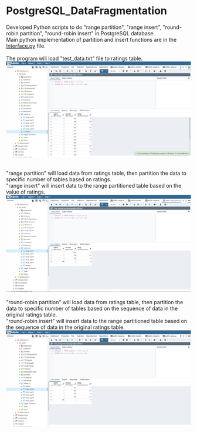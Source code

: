 # PostgreSQL_DataFragmentation
 Developed Python scripts to do "range partition", "range insert", "round-robin partition", "round-robin insert" in PostgreSQL database. <br />
 Main python implementation of partition and insert functions are in the [Interface.py](Interface.py) file. <br />
 <br />
 The program will load "test_data.txt" file to ratings table.	<br />
 <img src="/img/ratingsTable.PNG" alt="Alt text" title="Optional title"> <br /> <br />
 
 "range partition" will load data from ratings table, then partition the data to specific number of tables based on ratings. <br />
 "range insert" will insert data to the range partitioned table based on the value of ratings. <br />
 <img src="/img/rangePartition&Insert.PNG" alt="Alt text" title="Optional title"> <br />
  <br />
 "round-robin partition" will load data from ratings table, then partition the data to specific number of tables based on the sequence of data in the original ratings table. <br />
 "round-robin insert" will insert data to the range partitioned table based on the sequence of data in the original ratings table. <br />
 <img src="/img/roundRobinPartion&insert.PNG" alt="Alt text" title="Optional title"> <br />

